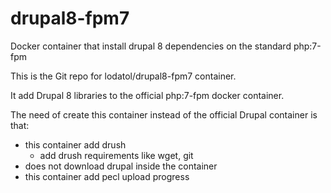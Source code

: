 # drupal8-fpm7
Docker container that install drupal 8 dependencies on the standard php:7-fpm


This is the Git repo for lodatol/drupal8-fpm7 container.

It add Drupal 8 libraries to the official php:7-fpm docker container.

The need of create this container instead of the official Drupal container is that:
- this container add drush
  - add drush requirements like wget, git
- does not download drupal inside the container
- this container add pecl upload progress
